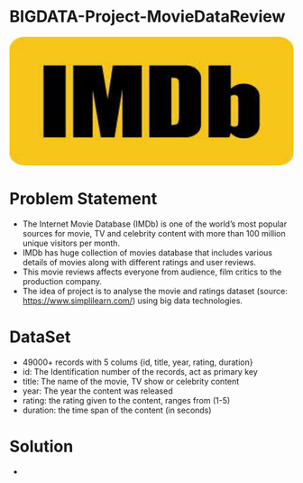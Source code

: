# BIGDATA-Project-MovieDataReview
![logo](https://github.com/shubham7151/BIGDATA-Project-MovieDataReview/blob/master/src/image/logo.png "imdb logo")

# Problem Statement
- The Internet Movie Database (IMDb) is one of the world’s most popular sources for movie, TV and celebrity content with more than 100 million unique visitors per month.
- IMDb has huge collection of movies database that includes various details of movies along with different ratings and user reviews.
- This movie reviews affects everyone from audience, film critics to the production company.
- The idea of project is to analyse the movie and ratings dataset (source: https://www.simplilearn.com/) using big data technologies. 

# DataSet
- 49000+ records with 5 colums {id, title, year, rating, duration}
-   id: The Identification number of the records, act as primary key
-   title: The name of the movie, TV show or celebrity content
-   year: The year the content was released
-   rating: the rating given to the content, ranges from (1-5)
-   duration: the time span of the content (in seconds)

# Solution
- 
